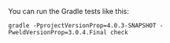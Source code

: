 You can run the Gradle tests like this:

`gradle -PprojectVersionProp=4.0.3-SNAPSHOT -PweldVersionProp=3.0.4.Final check`
